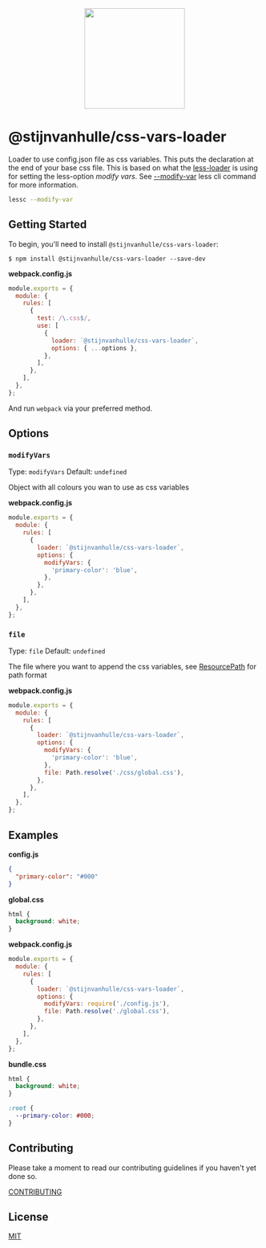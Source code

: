 <div align="center">
  <a href="https://github.com/webpack/webpack">
    <img width="200" height="200" src="https://webpack.js.org/assets/icon-square-big.svg">
  </a>
</div>

# @stijnvanhulle/css-vars-loader

Loader to use config.json file as css variables. This puts the declaration at the end of your base css file.
This is based on what the [less-loader](https://www.npmjs.com/package/less-loader#lessoptions) is using for setting the less-option *modify vars*. 
See [--modify-var](https://lesscss.org/usage/#command-line-usage-options) less cli command for more information.
```bash
lessc --modify-var
```

## Getting Started

To begin, you'll need to install `@stijnvanhulle/css-vars-loader`:

```console
$ npm install @stijnvanhulle/css-vars-loader --save-dev
```

**webpack.config.js**

```js
module.exports = {
  module: {
    rules: [
      {
        test: /\.css$/,
        use: [
          {
            loader: `@stijnvanhulle/css-vars-loader`,
            options: { ...options },
          },
        ],
      },
    ],
  },
};
```

And run `webpack` via your preferred method.

## Options

### `modifyVars`

Type: `modifyVars`
Default: `undefined`

Object with all colours you wan to use as css variables

**webpack.config.js**

```js
module.exports = {
  module: {
    rules: [
      {
        loader: `@stijnvanhulle/css-vars-loader`,
        options: {
          modifyVars: {
            'primary-color': 'blue',
          },
        },
      },
    ],
  },
};
```

### `file`

Type: `file`
Default: `undefined`

The file where you want to append the css variables, see [ResourcePath](https://webpack.js.org/api/loaders/#thisresourcepath) for path format

**webpack.config.js**

```js
module.exports = {
  module: {
    rules: [
      {
        loader: `@stijnvanhulle/css-vars-loader`,
        options: {
          modifyVars: {
            'primary-color': 'blue',
          },
          file: Path.resolve('./css/global.css'),
        },
      },
    ],
  },
};
```

## Examples

**config.js**

```json
{
  "primary-color": "#000"
}
```

**global.css**

```css
html {
  background: white;
}
```

**webpack.config.js**

```js
module.exports = {
  module: {
    rules: [
      {
        loader: `@stijnvanhulle/css-vars-loader`,
        options: {
          modifyVars: require('./config.js'),
          file: Path.resolve('./global.css'),
        },
      },
    ],
  },
};
```

**bundle.css**

```css
html {
  background: white;
}

:root {
  --primary-color: #000;
}
```

## Contributing

Please take a moment to read our contributing guidelines if you haven't yet done so.

[CONTRIBUTING](./.github/CONTRIBUTING.md)

## License

[MIT](./LICENSE)
